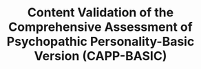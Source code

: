 ---
published: true
title: Content Validation of the Comprehensive Assessment of Psychopathic Personality-Basic Version (CAPP-BASIC)
presentators:
 - Hanniball, K. B.
 - Fuller, E. F.
 - Douglas, K. S
year: 2024
event: American Psychology-Law Society Annual Conference
location: Los Angeles, California
---
